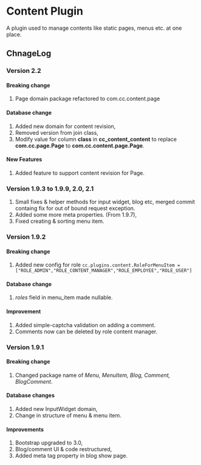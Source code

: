 # Content Plugin

A plugin used to manage contents like static pages, menus etc. at one place.

## ChnageLog

### Version 2.2

#### Breaking change

1. Page domain package refactored to com.cc.content.page

#### Database change

1. Added new domain for content revision,
2. Removed version from join class,
3. Modify value for column **class** in **cc_content_content** to replace **com.cc.page.Page** to **com.cc.content.page.Page**.

#### New Features

1. Added feature to support content revision for Page.

### Version 1.9.3 to 1.9.9, 2.0, 2.1

1. Small fixes & helper methods for input widget, blog etc, merged commit containg fix for out of bound request exception.
2. Added some more meta properties. (From 1.9.7),
3. Fixed creating & sorting menu item.

### Version 1.9.2

#### Breaking change

1. Added new config for role ```cc.plugins.content.RoleForMenuItem = ["ROLE_ADMIN","ROLE_CONTENT_MANAGER","ROLE_EMPLOYEE","ROLE_USER"]```

#### Database change

1. *roles* field in menu_item made nullable.

#### Improvement

1. Added simple-captcha validation on adding a comment.
2. Comments now can be deleted by role content manager.

### Version 1.9.1

#### Breaking change

1. Changed package name of *Menu, MenuItem, Blog, Comment, BlogComment*.

#### Database changes

1. Added new InputWidget domain,
2. Change in structure of menu & menu item.

#### Improvements

1. Bootstrap upgraded to 3.0,
2. Blog/comment UI & code restructured,
3. Added meta tag property in blog show page.